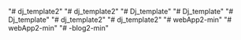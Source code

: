 
"# dj_template2" 
"# dj_template2" 
"# Dj_template" 
"# Dj_template" 
"# Dj_template" 
"# dj_template2" 
"# dj_template2" 
"# webApp2-min" 
"# webApp2-min" 
"# -blog2-min" 
